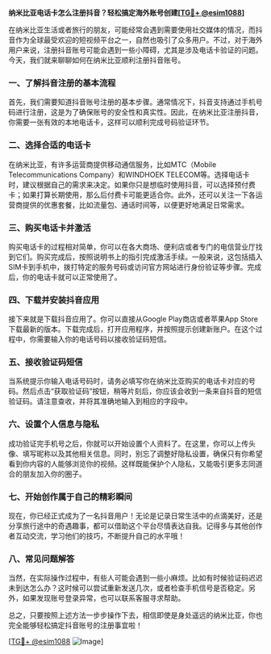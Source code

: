 **纳米比亚电话卡怎么注册抖音？轻松搞定海外账号创建[[TG💪+ @esim1088](https://t.me/s/esim1088)]**

在纳米比亚生活或者旅行的朋友，可能经常会遇到需要使用社交媒体的情况，而抖音作为全球最受欢迎的短视频平台之一，自然也吸引了众多用户。不过，对于海外用户来说，注册抖音账号可能会遇到一些小障碍，尤其是涉及电话卡验证的问题。今天，我们就来聊聊如何在纳米比亚顺利注册抖音账号。

### 一、了解抖音注册的基本流程

首先，我们需要知道抖音账号注册的基本步骤。通常情况下，抖音支持通过手机号码进行注册，这是为了确保账号的安全性和真实性。因此，在纳米比亚注册抖音，你需要一张有效的本地电话卡，这样可以顺利完成号码验证环节。

### 二、选择合适的电话卡

在纳米比亚，有许多运营商提供移动通信服务，比如MTC（Mobile Telecommunications Company）和WINDHOEK TELECOM等。选择电话卡时，建议根据自己的需求来决定。如果你只是想临时使用抖音，可以选择预付费卡；如果打算长期使用，那么后付费卡可能更适合你。此外，还可以关注一下各运营商提供的优惠套餐，比如流量包、通话时间等，以便更好地满足日常需求。

### 三、购买电话卡并激活

购买电话卡的过程相对简单，你可以在各大商场、便利店或者专门的电信营业厅找到它们。购买完成后，按照说明书上的指引完成激活手续。一般来说，这包括插入SIM卡到手机中，拨打特定的服务号码或访问官方网站进行身份验证等步骤。完成后，你的电话卡就可以正常使用了。

### 四、下载并安装抖音应用

接下来就是下载抖音应用了。你可以直接从Google Play商店或者苹果App Store下载最新的版本。下载完成后，打开应用程序，并按照提示创建新账户。在这个过程中，你需要输入你的电话号码以接收验证码短信。

### 五、接收验证码短信

当系统提示你输入电话号码时，请务必填写你在纳米比亚购买的电话卡对应的号码。然后点击“获取验证码”按钮，稍等片刻后，你应该会收到一条来自抖音的短信验证码。请注意查收，并将其准确地输入到相应的字段中。

### 六、设置个人信息与隐私

成功验证完手机号之后，你就可以开始设置个人资料了。在这里，你可以上传头像、填写昵称以及其他相关信息。同时，别忘了调整好隐私设置，确保只有你希望看到你内容的人能够浏览你的视频。这样既能保护个人隐私，又能吸引更多志同道合的朋友加入你的圈子。

### 七、开始创作属于自己的精彩瞬间

现在，你已经正式成为了一名抖音用户！无论是记录日常生活中的点滴美好，还是分享旅行途中的奇遇趣事，都可以借助这个平台尽情表达自我。记得多与其他创作者互动交流，学习他们的技巧，不断提升自己的水平哦！

### 八、常见问题解答

当然，在实际操作过程中，有些人可能会遇到一些小麻烦。比如有时候验证码迟迟未到达怎么办？这时候可以尝试重新发送几次，或者检查手机信号是否稳定。另外，如果发现账号登录异常，也可以联系客服寻求帮助。

总之，只要按照上述方法一步步操作下去，相信即使是身处遥远的纳米比亚，你也完全能够轻松搞定抖音账号的注册事宜啦！

[[TG💪+ @esim1088](https://t.me/s/esim1088) ![Image](https://i.postimg.cc/4NQfJmqS/Snipaste-2025-05-13-00-14-12.png)]